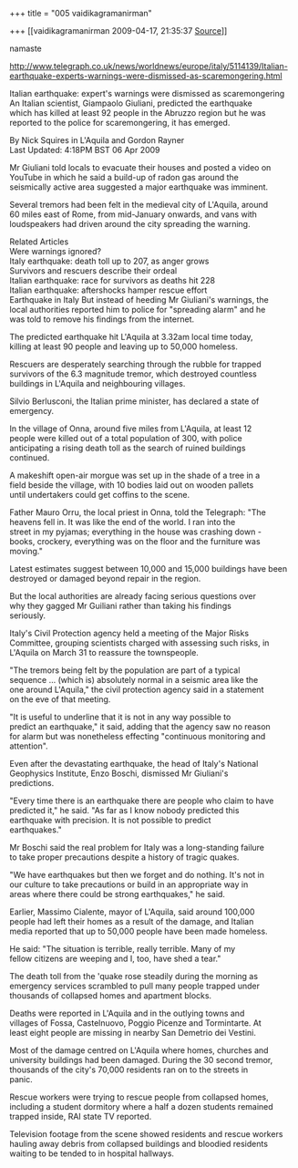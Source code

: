 +++
title = "005 vaidikagramanirman"

+++
[[vaidikagramanirman	2009-04-17, 21:35:37 [Source](https://groups.google.com/g/bvparishat/c/ragA3a4sGcg)]]



namaste  
  
  
<http://www.telegraph.co.uk/news/worldnews/europe/italy/5114139/Italian-earthquake-experts-warnings-were-dismissed-as-scaremongering.html>  
  
Italian earthquake: expert's warnings were dismissed as scaremongering  
An Italian scientist, Giampaolo Giuliani, predicted the earthquake  
which has killed at least 92 people in the Abruzzo region but he was  
reported to the police for scaremongering, it has emerged.  
  
By Nick Squires in L'Aquila and Gordon Rayner  
Last Updated: 4:18PM BST 06 Apr 2009  
  
Mr Giuliani told locals to evacuate their houses and posted a video on  
YouTube in which he said a build-up of radon gas around the  
seismically active area suggested a major earthquake was imminent.  
  
Several tremors had been felt in the medieval city of L'Aquila, around  
60 miles east of Rome, from mid-January onwards, and vans with  
loudspeakers had driven around the city spreading the warning.  
  
  
Related Articles  
Were warnings ignored?  
Italy earthquake: death toll up to 207, as anger grows  
Survivors and rescuers describe their ordeal  
Italian earthquake: race for survivors as deaths hit 228  
Italian earthquake: aftershocks hamper rescue effort  
Earthquake in Italy But instead of heeding Mr Giuliani's warnings, the  
local authorities reported him to police for "spreading alarm" and he  
was told to remove his findings from the internet.  
  
The predicted earthquake hit L'Aquila at 3.32am local time today,  
killing at least 90 people and leaving up to 50,000 homeless.  
  
Rescuers are desperately searching through the rubble for trapped  
survivors of the 6.3 magnitude tremor, which destroyed countless  
buildings in L'Aquila and neighbouring villages.  
  
Silvio Berlusconi, the Italian prime minister, has declared a state of  
emergency.  
  
In the village of Onna, around five miles from L'Aquila, at least 12  
people were killed out of a total population of 300, with police  
anticipating a rising death toll as the search of ruined buildings  
continued.  
  
A makeshift open-air morgue was set up in the shade of a tree in a  
field beside the village, with 10 bodies laid out on wooden pallets  
until undertakers could get coffins to the scene.  
  
Father Mauro Orru, the local priest in Onna, told the Telegraph: "The  
heavens fell in. It was like the end of the world. I ran into the  
street in my pyjamas; everything in the house was crashing down -  
books, crockery, everything was on the floor and the furniture was  
moving."  
  
Latest estimates suggest between 10,000 and 15,000 buildings have been  
destroyed or damaged beyond repair in the region.  
  
But the local authorities are already facing serious questions over  
why they gagged Mr Guiliani rather than taking his findings  
seriously.  
  
Italy's Civil Protection agency held a meeting of the Major Risks  
Committee, grouping scientists charged with assessing such risks, in  
L'Aquila on March 31 to reassure the townspeople.  
  
"The tremors being felt by the population are part of a typical  
sequence ... (which is) absolutely normal in a seismic area like the  
one around L'Aquila," the civil protection agency said in a statement  
on the eve of that meeting.  
  
"It is useful to underline that it is not in any way possible to  
predict an earthquake," it said, adding that the agency saw no reason  
for alarm but was nonetheless effecting "continuous monitoring and  
attention".  
  
Even after the devastating earthquake, the head of Italy's National  
Geophysics Institute, Enzo Boschi, dismissed Mr Giuliani's  
predictions.  
  
"Every time there is an earthquake there are people who claim to have  
predicted it," he said. "As far as I know nobody predicted this  
earthquake with precision. It is not possible to predict  
earthquakes."  
  
Mr Boschi said the real problem for Italy was a long-standing failure  
to take proper precautions despite a history of tragic quakes.  
  
"We have earthquakes but then we forget and do nothing. It's not in  
our culture to take precautions or build in an appropriate way in  
areas where there could be strong earthquakes," he said.  
  
Earlier, Massimo Cialente, mayor of L'Aquila, said around 100,000  
people had left their homes as a result of the damage, and Italian  
media reported that up to 50,000 people have been made homeless.  
  
He said: "The situation is terrible, really terrible. Many of my  
fellow citizens are weeping and I, too, have shed a tear."  
  
The death toll from the 'quake rose steadily during the morning as  
emergency services scrambled to pull many people trapped under  
thousands of collapsed homes and apartment blocks.  
  
Deaths were reported in L'Aquila and in the outlying towns and  
villages of Fossa, Castelnuovo, Poggio Picenze and Tormintarte. At  
least eight people are missing in nearby San Demetrio dei Vestini.  
  
Most of the damage centred on L'Aquila where homes, churches and  
university buildings had been damaged. During the 30 second tremor,  
thousands of the city's 70,000 residents ran on to the streets in  
panic.  
  
Rescue workers were trying to rescue people from collapsed homes,  
including a student dormitory where a half a dozen students remained  
trapped inside, RAI state TV reported.  
  
Television footage from the scene showed residents and rescue workers  
hauling away debris from collapsed buildings and bloodied residents  
waiting to be tended to in hospital hallways.  
  
  

